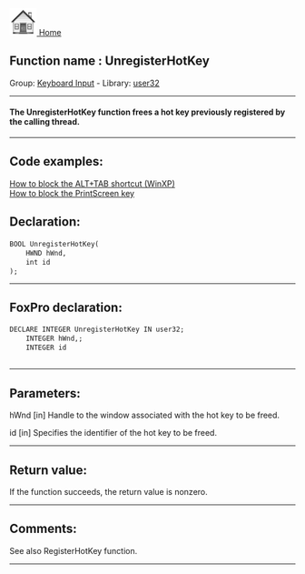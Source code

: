 [<img src="../../images/home.png"> Home ](https://github.com/VFPX/Win32API)  

## Function name : UnregisterHotKey
Group: [Keyboard Input](../../functions_group.md#Keyboard_Input)  -  Library: [user32](../../libraries.md#user32)  
***  


#### The UnregisterHotKey function frees a hot key previously registered by the calling thread. 
***  


## Code examples:
[How to block the ALT+TAB shortcut (WinXP)](../../samples/sample_432.md)  
[How to block the PrintScreen key](../../samples/sample_489.md)  

## Declaration:
```foxpro  
BOOL UnregisterHotKey(
	HWND hWnd,
	int id
);  
```  
***  


## FoxPro declaration:
```foxpro  
DECLARE INTEGER UnregisterHotKey IN user32;
	INTEGER hWnd,;
	INTEGER id
  
```  
***  


## Parameters:
hWnd
[in] Handle to the window associated with the hot key to be freed.

id
[in] Specifies the identifier of the hot key to be freed.   
***  


## Return value:
If the function succeeds, the return value is nonzero.  
***  


## Comments:
See also RegisterHotKey function.  
  
***  

